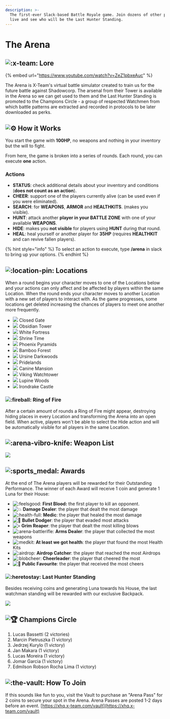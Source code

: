 ```yaml
---
description: >-
  The first-ever Slack-based Battle Royale game. Join dozens of other players
  live and see who will be the Last Hunter Standing.
---
```


# The Arena

## ![:x-team:](https://emoji.slack-edge.com/T0257R0RP/x-team/dca595f04ffbee40.png) Lore

{% embed url="https://www.youtube.com/watch?v=ZeZ1pbxeAuc" %}

The Arena is X-Team's virtual battle simulator created to train us for the future battle against Shadowcorp. The arsenal from their Tower is available in the Arena so we can get used to them and the Last Hunter Standing is promoted to the Champions Circle - a group of respected Watchmen from which battle patterns are extracted and recorded in protocols to be later downloaded as perks.

## ![:gear:](https://a.slack-edge.com/production-standard-emoji-assets/13.0/google-medium/2699-fe0f@2x.png) How it Works

You start the game with **100HP**, no weapons and nothing in your inventory but the will to fight.

From here, the game is broken into a series of rounds. Each round, you can execute **one** action.

### Actions

* **STATUS**: check additional details about your inventory and conditions \(**does not count as an action**\).
* **CHEER**: support one of the players currently alive \(can be used even if you were eliminated\).
* **SEARCH**: for **WEAPONS**, **ARMOR** and **HEALTHKITS**. \(makes you visible\).
* **HUNT**: attack another **player in your BATTLE ZONE** with one of your available **WEAPONS**.
* **HIDE**: makes you **not visible** for players using **HUNT** during that round.
* **HEAL**: heal yourself or another player for **35HP** \(requires **HEALTHKIT** and can revive fallen players\). 

{% hint style="info" %}
To select an action to execute, type **/arena** in slack to bring up your options.
{% endhint %}

## ![:location-pin:](https://emoji.slack-edge.com/T0257R0RP/location-pin/becec197f3dbb462.png) Locations

When a round begins your character moves to one of the Locations below and your actions can only affect and be affected by players within the same Location. When the round ends your character moves to another Location with a new set of players to interact with. As the game progresses, some locations get deleted increasing the chances of players to meet one another more frequently.

* ![](../.gitbook/assets/1-closed-gate.png) Closed Gate
* ![](../.gitbook/assets/1-obsidian-tower.png) Obsidian Tower
* ![](../.gitbook/assets/1-white-fortress.png) White Fortress
* ![](../.gitbook/assets/1-shrine-of-time.png) Shrine Time
* ![](../.gitbook/assets/phoenix-pyramids.png) Phoenix Pyramids
* ![](../.gitbook/assets/bamboo-forest.png) Bamboo Forest
* ![](../.gitbook/assets/ursine-darkwoods.png) Ursine Darkwoods
* ![](../.gitbook/assets/pridelands.png) Pridelands
* ![](../.gitbook/assets/canine-mansion.png) Canine Mansion
* ![](../.gitbook/assets/viking-watchtower.png) Viking Watchtower
* ![](../.gitbook/assets/lupine-woods.png) Lupine Woods
* ![](../.gitbook/assets/irondrake-castle.png) Irondrake Castle

### ![:fireball:](https://emoji.slack-edge.com/T0257R0RP/fireball/cc757942e4f7fdb8.gif) Ring of Fire

After a certain amount of rounds a Ring of Fire might appear, destroying hiding places in every Location and transforming the Arena into an open field. When active, players won't be able to select the Hide action and will be automatically visible for all players in the same Location.

## ![:arena-vibro-knife:](https://emoji.slack-edge.com/T0257R0RP/arena-vibro-knife/2b44aab658e09e58.png) Weapon List

![](../.gitbook/assets/image%20%2840%29.png)

## ![:sports\_medal:](https://a.slack-edge.com/production-standard-emoji-assets/13.0/google-medium/1f3c5@2x.png) Awards

At the end of The Arena players will be rewarded for their Outstanding Performance. The winner of each Award will receive 1 coin and generate 1 Luna for their House:

*  ![:feelsgood:](https://emoji.slack-edge.com/T0257R0RP/feelsgood/7bcbaa15fa.png) **First Blood:** the first player to kill an opponent.
*  ![:boom:](https://a.slack-edge.com/production-standard-emoji-assets/13.0/google-medium/1f4a5@2x.png) **Damage Dealer**: the player that dealt the most damage
*  ![:health-full:](https://emoji.slack-edge.com/T0257R0RP/health-full/f2275d01d3be84f2.png) **Medic**: the player that healed the most damage
*  ![:ninja:](https://a.slack-edge.com/production-standard-emoji-assets/13.0/google-medium/1f977@2x.png) **Bullet Dodger**: the player that evaded most attacks
*  ![:skull:](https://a.slack-edge.com/production-standard-emoji-assets/13.0/google-medium/1f480@2x.png) **Grim Reaper**: the player that dealt the most killing blows
*  ![:arena-battlerifle:](https://emoji.slack-edge.com/T0257R0RP/arena-battlerifle/df8842622f28a047.png) **Arms Dealer**: the player that collected the most weapons
*  ![:medkit:](https://emoji.slack-edge.com/T0257R0RP/medkit/feb463579cd8d0af.png) **At least we got health**: the player that found the most Health Kits
*  ![:airdrop:](https://emoji.slack-edge.com/T0257R0RP/airdrop/b6a7a3e5af0177bf.png) **Airdrop Catcher**: the player that reached the most Airdrops
*  ![:blobcheer:](https://emoji.slack-edge.com/T0257R0RP/blobcheer/f4ee84a4b66dc53a.png) **Cheerleader**: the player that cheered the most
*  ![:star2:](https://a.slack-edge.com/production-standard-emoji-assets/13.0/google-medium/1f31f@2x.png) **Public Favourite**: the player that received the most cheers

### ![:heretostay:](https://emoji.slack-edge.com/T0257R0RP/heretostay/12277719e16bd49b.png) Last Hunter Standing

Besides receiving coins and generating Luna towards his House, the last watchman standing will be rewarded with our exclusive Backpack.

![](../.gitbook/assets/screenshot_2021-03-25-xhq-x-team.png)

## ![:trophy:](https://a.slack-edge.com/production-standard-emoji-assets/13.0/google-medium/1f3c6@2x.png) Champions Circle

1. Lucas Bassetti \(2 victories\)
2. Marcin Pietruszka \(1 victory\)
3. Jedrzej Kurylo \(1 victory\)
4. Jan Makara \(1 victory\)
5. Lucas Moreira \(1 victory\)
6. Jomar Garcia \(1 victory\)
7. Edmilson Robson Rocha Lima \(1 victory\)

## ![:the-vault:](https://emoji.slack-edge.com/T0257R0RP/the-vault/9a7e151b9c24a39d.png) How To Join

If this sounds like fun to you, visit the Vault to purchase an "Arena Pass" for 2 coins to secure your spot in the Arena. Arena Passes are posted 1-2 days before an event. [https://xhq.x-team.com/vault](https://xhq.x-team.com/vault) 

